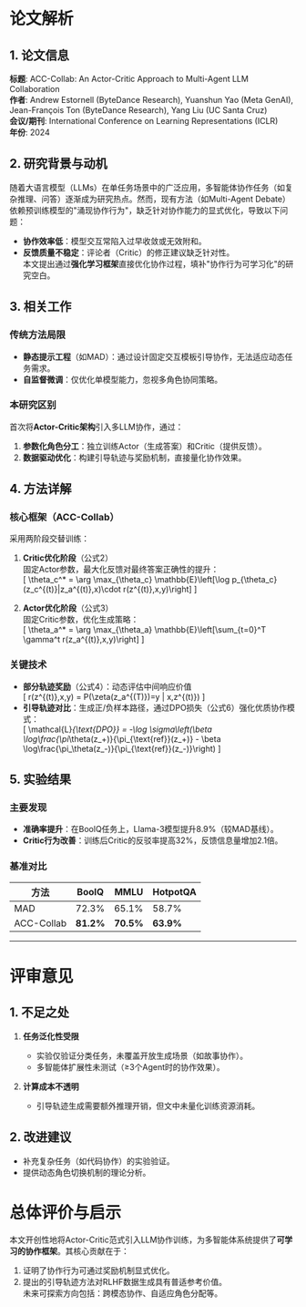 # 论文解析  

## 1. 论文信息  
**标题**: ACC-Collab: An Actor-Critic Approach to Multi-Agent LLM Collaboration  
**作者**: Andrew Estornell (ByteDance Research), Yuanshun Yao (Meta GenAI), Jean-François Ton (ByteDance Research), Yang Liu (UC Santa Cruz)  
**会议/期刊**: International Conference on Learning Representations (ICLR)  
**年份**: 2024  

## 2. 研究背景与动机  
随着大语言模型（LLMs）在单任务场景中的广泛应用，多智能体协作任务（如复杂推理、问答）逐渐成为研究热点。然而，现有方法（如Multi-Agent Debate）依赖预训练模型的"涌现协作行为"，缺乏针对协作能力的显式优化，导致以下问题：  
- **协作效率低**：模型交互常陷入过早收敛或无效附和。  
- **反馈质量不稳定**：评论者（Critic）的修正建议缺乏针对性。  
本文提出通过**强化学习框架**直接优化协作过程，填补"协作行为可学习化"的研究空白。  

## 3. 相关工作  
### 传统方法局限  
- **静态提示工程**（如MAD）：通过设计固定交互模板引导协作，无法适应动态任务需求。  
- **自监督微调**：仅优化单模型能力，忽视多角色协同策略。  

### 本研究区别  
首次将**Actor-Critic架构**引入多LLM协作，通过：  
1. **参数化角色分工**：独立训练Actor（生成答案）和Critic（提供反馈）。  
2. **数据驱动优化**：构建引导轨迹与奖励机制，直接量化协作效果。  

## 4. 方法详解  
### 核心框架（ACC-Collab）  
采用两阶段交替训练：  
1. **Critic优化阶段**（公式2）  
   固定Actor参数，最大化反馈对最终答案正确性的提升：  
   \[
   \theta_c^* = \arg \max_{\theta_c} \mathbb{E}\left[\log p_{\theta_c}(z_c^{(t)}|z_a^{(t)},x)\cdot r(z^{(t)},x,y)\right]
   \]  

2. **Actor优化阶段**（公式3）  
   固定Critic参数，优化生成策略：  
   \[
   \theta_a^* = \arg \max_{\theta_a} \mathbb{E}\left[\sum_{t=0}^T \gamma^t r(z_a^{(t)},x,y)\right]
   \]  

### 关键技术  
- **部分轨迹奖励**（公式4）：动态评估中间响应价值  
  \[
  r(z^{(t)},x,y) = P(\zeta(z_a^{(T)})=y | x,z^{(t)})
  \]  
- **引导轨迹对比**：生成正/负样本路径，通过DPO损失（公式6）强化优质协作模式：  
  \[
  \mathcal{L}_{\text{DPO}} = -\log \sigma\left(\beta \log\frac{\pi_\theta(z_+)}{\pi_{\text{ref}}(z_+)} - \beta \log\frac{\pi_\theta(z_-)}{\pi_{\text{ref}}(z_-)}\right)
  \]  

## 5. 实验结果  
### 主要发现  
- **准确率提升**：在BoolQ任务上，Llama-3模型提升8.9%（较MAD基线）。  
- **Critic行为改善**：训练后Critic的反驳率提高32%，反馈信息量增加2.1倍。  

### 基准对比  
| 方法       | BoolQ  | MMLU   | HotpotQA |  
|------------|--------|--------|----------|  
| MAD        | 72.3%  | 65.1%  | 58.7%    |  
| ACC-Collab | **81.2%** | **70.5%** | **63.9%** |  

---  
# 评审意见  

## 1. 不足之处  
1. **任务泛化性受限**  
   - 实验仅验证分类任务，未覆盖开放生成场景（如故事协作）。  
   - 多智能体扩展性未测试（≥3个Agent时的协作效果）。  

2. **计算成本不透明**  
   - 引导轨迹生成需要额外推理开销，但文中未量化训练资源消耗。  

## 2. 改进建议  
- 补充复杂任务（如代码协作）的实验验证。  
- 提供动态角色切换机制的理论分析。  

# 总体评价与启示  
本文开创性地将Actor-Critic范式引入LLM协作训练，为多智能体系统提供了**可学习的协作框架**。其核心贡献在于：  
1. 证明了协作行为可通过奖励机制显式优化。  
2. 提出的引导轨迹方法对RLHF数据生成具有普适参考价值。  
未来可探索方向包括：跨模态协作、自适应角色分配等。